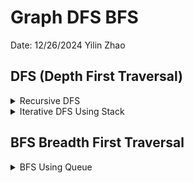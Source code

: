 # Graph DFS BFS

Date: 12/26/2024
Yilin Zhao

## DFS (Depth First Traversal)

<details>
<summary>Recursive DFS</summary>

### Explanation

```python
def dfs_recursive(graph, node, visited=None):
    if visited is None:
        visited = set()
    
    if node not in visited:
        print(node)  # Process the node
        visited.add(node)
        for neighbor in graph[node]:
            dfs_recursive(graph, neighbor, visited)

```

</details>



<details>
<summary>Iterative DFS Using Stack</summary>

### Explanation

```python
def dfs_iterative(graph, start):
    visited = set()
    stack = [start]
    
    while stack:
        node = stack.pop()
        if node not in visited:
            print(node)  # Process the node
            visited.add(node)
            # Add neighbors to the stack in reverse order for correct traversal
            stack.extend(reversed(graph[node]))
```

</details>

## BFS Breadth First Traversal

<details>
<summary>BFS Using Queue</summary>

### Explanation

```python
from collections import deque

def bfs(graph, start):
    visited = set()  # Track visited nodes
    queue = deque([start])  # Start with the initial node
    
    while queue:
        node = queue.popleft()
        if node not in visited:
            print(node)  # Process the node
            visited.add(node)  # Mark node as visited
            
            # Add neighbors of the current node to the queue
            for neighbor in graph[node]:
                if neighbor not in visited:
                    queue.append(neighbor)

```

</details>


